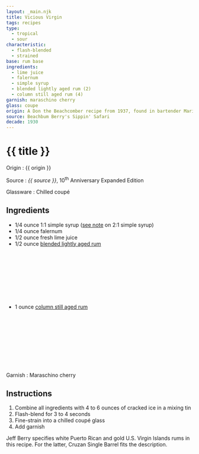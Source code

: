 ```yaml
---
layout: _main.njk
title: Vicious Virgin
tags: recipes
type:
  - tropical
  - sour
characteristic:
  - flash-blended
  - strained
base: rum base
ingredients:
  - lime juice
  - falernum
  - simple syrup
  - blended lightly aged rum (2)
  - column still aged rum (4)
garnish: maraschino cherry
glass: coupe
origin: A Don the Beachcomber recipe from 1937, found in bartender Mariano Licudine's personal notebook. Licudine, a.k.a. "The Houdini of Liquids," started at the Hollywood Beachcomber's in 1939.
source: Beachbum Berry's Sippin' Safari
decade: 1930
---
```

<!-- markdownlint-disable MD025 -->
# {{ title }}
<!-- markdownlint-disable MD025 -->

Origin
  : {{ origin }}

Source
  : <cite>{{ source }}</cite>, 10<sup>th</sup> Anniversary Expanded Edition

Glassware
  : Chilled coupé

## Ingredients

* 1/4 ounce 1:1 simple syrup ([see note](/mixes/2-1-simple-syrup/#fn:1) on 2:1 simple syrup)
* 1/4 ounce falernum
* 1/2 ounce fresh lime juice
* 1/2 ounce [blended lightly aged rum](/rums/04-rum-blended-lightly-aged/)<icon-l space="1em" label="(2)" class="bigger"><span class="with-icon"><svg class="icon"><use href="/assets/images/icons/circle-2.svg#circle-2"></use></svg></span></icon-l>
* 1 ounce [column still aged rum](/rums/08-rum-column-still-aged/)<icon-l space="1em" label="(4)" class="bigger"><span class="with-icon"><svg class="icon"><use href="/assets/images/icons/circle-4.svg#circle-4"></use></svg></span></icon-l>

Garnish
  : Maraschino cherry

## Instructions

1. Combine all ingredients with 4 to 6 ounces of cracked ice in a mixing tin
2. Flash-blend for 3 to 4 seconds
3. Fine-strain into a chilled coupé glass
4. Add garnish

<tiki-callout type="note">

  Jeff Berry specifies white Puerto Rican and gold U.S. Virgin Islands rums in this recipe. For the latter, Cruzan Single Barrel fits the description.

</tiki-callout>
